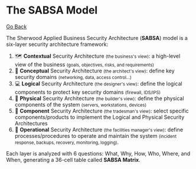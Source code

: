 # The SABSA Model

[Go Back](../architecture.md)

<div class="row row-cols-lg-2"><div>

The Sherwood Applied Business Security Architecture (**SABSA**) model is a six-layer security architecture framework:

1. 🗺️ **Contextual** Security Architecture <small>(the business's view)</small>: a high-level view of the business <small>(goals, objectives, risks, and requirements)</small>
2. 📃 **Conceptual** Security Architecture <small>(the architect's view)</small>: define key security domains <small>(networking, data, access control...)</small>
3. 💻 **Logical** Security Architecture <small>(the designer's view)</small>: define the logical components to protect key security domains <small>(firewall, IDS/IPS)</small>
4. 🔐 **Physical** Security Architecture <small>(the builder's view)</small>: define the physical components of the system <small>(servers, workstations, devices)</small>
5. 👛 **Component** Security Architecture <small>(the tradesman's view)</small>: select specific components/products to implement the Logical and Physical Security Architectures
6. 🔎 **Operational** Security Architecture <small>(the facilities manager's view)</small>: define processes/procedures to operate and maintain the system <small>(incident response, backups, recovery, monitoring, logging)</small>.

</div><div>

Each layer is analyzed with 6 questions: What, Why, How, Who, Where, and When, generating a 36-cell table called **SABSA Matrix**.
</div></div>